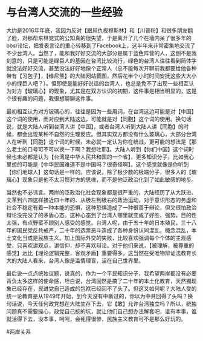 # 与台湾人交流的一些经验

大约是2016年年底，我因为反对【跟风仇视穆斯林】和【川普粉】和很多朋友翻了脸，对那帮东林党式的公知真的很失望，于是离开了几个在墙内呆了很多年的bbs/论坛，把发表言论的重心转移到了Facebook上，这半年来非常密集地交流了不少台湾人。当然了，能和我好好交流的大部分是属于蓝色阵营的人，这倒不是我刻意的，只是可能是绿巨人的基因在台湾比较流行，绿色的台湾人往往看到简体字就没法好好交流，甚至没法好好地像个正常人（总不能每次开聊前我都要给他各种带有【习包子】，【维尼熊】的大陆网站截图，然后花半个小时时间安抚这些大大小小的绿巨人吧？）。但即使是能好好说话的台湾人，也总是免不了出现一些相互认为对方【玻璃心】的现象，尤其是在双方认识的初期，这件事是相当明显的，这是个很有趣的问题，我很想聊聊这件事。

最初相互认为对方玻璃心的，往往是因为一些用词，在台湾这边可能是对【中国】这个词的使用，而对应到大陆这边，可能就是对【同胞】这个词的使用。换句话说，就是大陆人听到台湾人讲【中国】，或者台湾人听到大陆人讲【同胞】的时候，都会出现某种不自然的生理反应。但其实双方都没有什么玻璃心，大部分台湾人在听到【同胞】这个词的时候，未必就一定认为你在统战，更可能的想法是【那么老土的口号可不可以换一下啊？我想吐耶】。大陆人听到【你们中国】这个词时候也未必都是认为【台湾是中华人民共和国的一个省】，更多知识分子，比如我心里想的可能是【中华民国难道不是中国吗？很奇怪啊】。这个感觉就像是你听到【你们地球人】这句话是一样的。应该说，除了极少数的极端分子，很多人的【玻璃心】现象只是他不太习惯对方的思维，而不是他泛政治化到了如此敏感的地步。

当然也不必讳言。两岸的泛政治化社会现象都是很严重的，大陆经历了从大跃进、文革到六四这样接近四十年的、从极左到极右的政治运动，对于意识形态的务虚和社会不稳定有着一种本能的恐惧，这种恐惧造成了一种很善于辩论，但又很怕政治辩论没完没了的矛盾心态。这种心态到了台湾人哪里就变成了好胜、强势。目的性太强，有点野蛮不顾别人感受的感觉。台湾人呢，由于五十年的日本殖民，三十八年的国民党反共戒严，二十年的选票恶斗造成了各种身份认同混乱，概念混乱，本土文化当成是民族主义。加上国际外交的失败，比较喜欢强调每个个体的主观感受，只喜欢讲观点，讲信仰，却不喜欢辩论。对于他们来说，【被理解，被尊重的感觉】远比【理论逻辑完整，客观矛盾】重要得多。这当然在受唯物辩证法教育长大的大陆人看来，台湾人像是滥情理盲，活在自己世界里。

最后说一点点统独议题，说真的，作为一个平民知识分子，我希望两岸都没有必要背负太多这样的使命感，坦白说，台湾固然是搞了二十年的本土化教育，天然獨现象已经存在，民进党自己造成的包袱已经回不了头了。但这又如何呢？大陆人受的统一论教育是从1949年开始，到今天没有中断过的，你以为中共回得了头吗？换句话说，今天任何政党想在大陆生存下去，它【敢】允许台湾独立吗？所以，统独问题真不需要操心，政党自己挖的坑，就让他们自己想办法解套吧，谁有本事，谁就活得下去，没本事，呵呵，会死得很惨，民族主义教育可不是那么好玩的。

#两岸关系 
